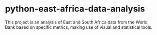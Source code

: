 # python-east-africa-data-analysis
This project is an analysis of East and South Africa data from the World Bank based on specific metrics, making use of visual and statistical tools.
